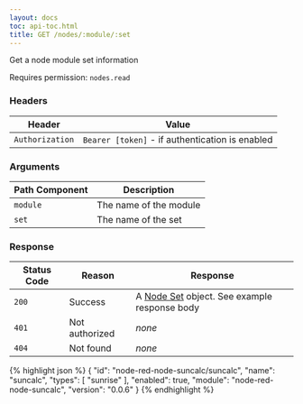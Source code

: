 ```yaml
---
layout: docs
toc: api-toc.html
title: GET /nodes/:module/:set
---
```


Get a node module set information

Requires permission: <code>nodes.read</code>

### Headers

Header          | Value
----------------|-------
`Authorization` | `Bearer [token]` - if authentication is enabled

### Arguments

Path Component | Description
---------------|------------
`module`       | The name of the module
`set`          | The name of the set

### Response

Status Code | Reason         | Response
------------|----------------|------------
`200`       | Success        | A [Node Set](/docs/api/admin/types#node-set) object. See example response body
`401`       | Not authorized | _none_
`404`       | Not found      | _none_

{% highlight json %}
{
  "id": "node-red-node-suncalc/suncalc",
  "name": "suncalc",
  "types": [
    "sunrise"
  ],
  "enabled": true,
  "module": "node-red-node-suncalc",
  "version": "0.0.6"
}
{% endhighlight %}  
